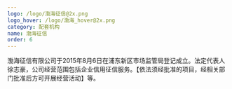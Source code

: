```yaml
---
logo: /logo/渤海征信@2x.png
logo_hover: /logo/渤海_hover@2x.png
category: 配套机构
name: 渤海征信
order: 6
---
```


渤海征信有限公司于2015年8月6日在浦东新区市场监管局登记成立。法定代表人徐志豪，公司经营范围包括企业信用征信服务。【依法须经批准的项目，经相关部门批准后方可开展经营活动】等。

